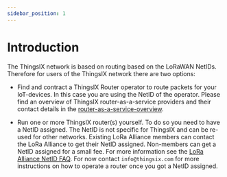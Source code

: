 ```yaml
---
sidebar_position: 1
---
```


# Introduction

The ThingsIX network is based on routing based on the LoRaWAN NetIDs. Therefore for users of the ThingsIX network there are two options:

- Find and contract a ThingsIX Router operator to route packets for your IoT-devices. In this case you are using the NetID of the operator. Please find an overview of ThingsIX router-as-a-service providers and their contact details in the [router-as-a-service-overview](./router-overview.md).

- Run one or more ThingsIX router(s) yourself. To do so you need to have a NetID assigned. The NetID is not specific for ThingsIX and can be re-used for other networks. Existing LoRa Alliance members can contact the LoRa Alliance to get their NetID assigned. Non-members can get a NetID assigned for a small fee. For more information see the [LoRa Alliance NetID FAQ](https://lora-alliance.org/resource_hub/netid-faqs/). For now contact `info@thingsix.com` for more instructions on how to operate a router once you got a NetID assigned. 